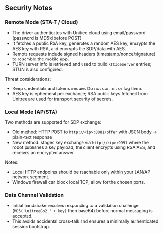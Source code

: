 ## Security Notes

### Remote Mode (STA-T / Cloud)

- The driver authenticates with Unitree cloud using email/password (password is MD5’d before POST).
- It fetches a public RSA key, generates a random AES key, encrypts the AES key with RSA, and encrypts the SDP/data with AES.
- Remote requests include signed headers (timestamp/nonce/signature) to resemble the mobile app.
- TURN server info is retrieved and used to build `RTCIceServer` entries; STUN is also configured.

Threat considerations:
- Keep credentials and tokens secure. Do not commit or log them.
- AES key is ephemeral per exchange; RSA public keys fetched from Unitree are used for transport security of secrets.

### Local Mode (AP/STA)

Two methods are supported for SDP exchange:
- Old method: HTTP POST to `http://<ip>:8081/offer` with JSON body → plain-text response
- New method: staged key exchange via `http://<ip>:9991` where the robot publishes a key payload, the client encrypts using RSA/AES, and receives an encrypted answer

Notes:
- Local HTTP endpoints should be reachable only within your LAN/AP network segment.
- Windows firewall can block local TCP; allow for the chosen ports.

### Data Channel Validation

- Initial handshake requires responding to a validation challenge (`MD5('UnitreeGo2_' + key)` then base64) before normal messaging is accepted.
- This avoids accidental cross-talk and ensures a minimally authenticated session bootstrap.
